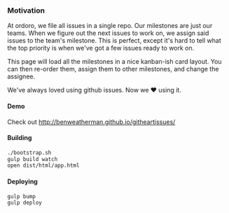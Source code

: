 
### Motivation
At ordoro, we file all issues in a single repo. Our milestones are just our teams. When we figure out the next issues to work on, we assign said issues to the team's milestone. This is perfect, except it's hard to tell what the top priority is when we've got a few issues ready to work on.

This page will load all the milestones in a nice kanban-ish card layout. You can then re-order them, assign them to other milestones, and change the assignee.

We've always loved using github issues. Now we ♥ using it.


#### Demo

Check out http://benweatherman.github.io/githeartissues/


#### Building

```bash
./bootstrap.sh
gulp build watch
open dist/html/app.html
```


#### Deploying

```bash
gulp bump
gulp deploy
```
